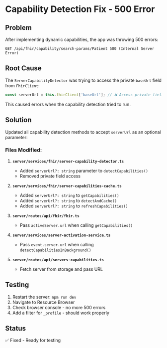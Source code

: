 # Capability Detection Fix - 500 Error

## Problem
After implementing dynamic capabilities, the app was throwing 500 errors:
```
GET /api/fhir/capability/search-params/Patient 500 (Internal Server Error)
```

## Root Cause
The `ServerCapabilityDetector` was trying to access the private `baseUrl` field from `FhirClient`:
```typescript
const serverUrl = this.fhirClient['baseUrl']; // ❌ Access private field
```

This caused errors when the capability detection tried to run.

## Solution
Updated all capability detection methods to accept `serverUrl` as an optional parameter:

### Files Modified:
1. **`server/services/fhir/server-capability-detector.ts`**
   - Added `serverUrl?: string` parameter to `detectCapabilities()`
   - Removed private field access

2. **`server/services/fhir/server-capabilities-cache.ts`**
   - Added `serverUrl?: string` to `getCapabilities()`
   - Added `serverUrl?: string` to `detectAndCache()`
   - Added `serverUrl?: string` to `refreshCapabilities()`

3. **`server/routes/api/fhir/fhir.ts`**
   - Pass `activeServer.url` when calling `getCapabilities()`

4. **`server/services/server-activation-service.ts`**
   - Pass `event.server.url` when calling `detectCapabilitiesInBackground()`

5. **`server/routes/api/servers-capabilities.ts`**
   - Fetch server from storage and pass URL

## Testing
1. Restart the server: `npm run dev`
2. Navigate to Resource Browser
3. Check browser console - no more 500 errors
4. Add a filter for `_profile` - should work properly

## Status
✅ Fixed - Ready for testing

